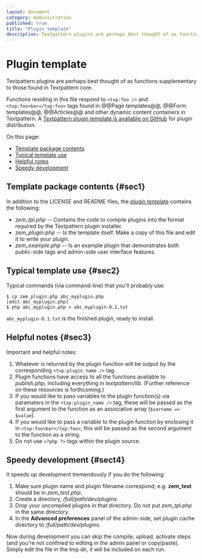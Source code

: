 ```yaml
---
layout: document
category: Administration
published: true
title: "Plugin template"
description: Textpattern plugins are perhaps best thought of as functions supplementary to those found in Textpattern core.
---
```


# Plugin template

Textpattern plugins are perhaps best thought of as functions supplementary to those found in Textpattern core.

Functions residing in this file respond to `<txp:foo />` and `<txp:foo>bar</txp:foo>` tags found in @@Page templates@@, @@Form templates@@, @@Articles@@ and other dynamic content containers in Textpattern. A [Textpattern plugin template is available on GitHub](https://github.com/textpattern/textpattern-plugin-template) for plugin distribution.

On this page:

-   [Template package contents](#sec1)
-   [Typical template use](#sec2)
-   [Helpful notes](#sec3)
-   [Speedy development](#sec4)

Template package contents {#sec1}
-------------------------

In addition to the LICENSE and README files, the [plugin
template](https://github.com/textpattern/textpattern-plugin-template)
contains the following:

-   *zem\_tpl.php* -- Contains the code to compile plugins into the
    format required by the Textpattern plugin installer.
-   *zem\_plugin.php* -- Is the template itself. Make a copy of this
    file and edit it to write your plugin.
-   *zem\_example.php* -- Is an example plugin that demonstrates both
    public-side tags and admin-side user interface features.

Typical template use {#sec2}
--------------------

Typical commands (via command-line) that you'll probably use:

    $ cp zem_plugin.php abc_myplugin.php
    [edit abc_myplugin.php]
    $ php abc_myplugin.php > abc_myplugin-0.1.txt

`abc_myplugin-0.1.txt` is the finished plugin, ready to install.

Helpful notes {#sec3}
-------------

Important and helpful notes:

1.  Whatever is returned by the plugin function will be output by the
    corresponding `<txp:plugin_name />` tag.
2.  Plugin functions have access to all the functions available to
    *publish.php*, including everything in *textpattern/lib*. (Further
    reference on these resources is forthcoming.)
3.  If you would like to pass variables to the plugin function(s) via
    paramaters in the `<txp:plugin_name />` tag, these will be passed as
    the first argument to the function as an associative array
    (`$varname => $value`).
4.  If you would like to pass a variable to the plugin function by
    enclosing it in `<txp:foo>bar</txp:foo>`, this will be passed as the
    second argument to the function as a string.
5.  Do not use `<?php ?>` tags within the plugin source.

Speedy development {#sect4}
------------------

It speeds up development tremendously if you do the following:

1.  Make sure plugin name and plugin filename correspond; e.g.
    **zem\_test** should be in *zem\_test.php*.
2.  Create a directory, */full/path/dev/plugins*.
3.  Drop your uncompiled plugins in that directory. Do not put
    *zem\_tpl.php* in the same directory.
4.  In the **Advanced preferences** panel of the admin-side, set plugin
    cache directory to */full/path/dev/plugins*.

Now during development you can skip the compile, upload, activate steps
(and you're not confined to editing in the admin panel or copy/paste).
Simply edit the file in the tmp dir, it will be included on each run.
